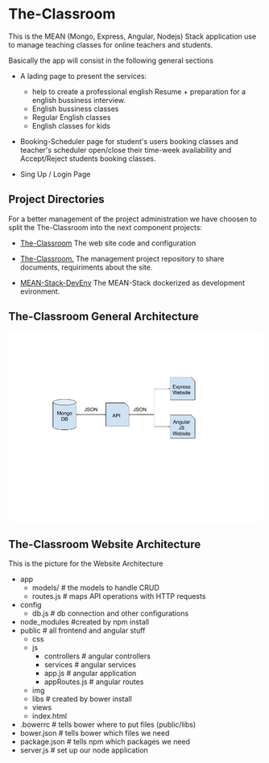 # The-Classroom

This is the MEAN (Mongo, Express, Angular, Nodejs) Stack application use to manage teaching classes for online teachers and students.

Basically the app will consist in the following general sections

* A lading page to present the services:

  * help to create a professional english Resume + preparation for a english bussiness interview.
  * English bussiness classes
  * Regular English classes  
  * English classes for kids


* Booking-Scheduler page for student's users booking classes and teacher's scheduler open/close their time-week availability and Accept/Reject students booking classes.

* Sing Up / Login Page

## Project Directories
For a better management of the project administration we have choosen to split the The-Classroom into the next component projects:

* [The-Classroom](https://github.com/micosoft/The-Classroom) The web site code and configuration

* [The-Classroom.](https://github.com/micosoft/The-Class-Draft) The management project repository to share documents, requiriments about the site.

* [MEAN-Stack-DevEnv](https://github.com/micosoft/MEAN-Stack-DevEnv) The MEAN-Stack dockerized as development evironment.

## The-Classroom General Architecture
![alt general-arch](https://raw.githubusercontent.com/micosoft/The-Classroom/master/public/img/The-Classroom%20General%20Architecture.png)
## The-Classroom Website Architecture
This is the picture for the Website Architecture

* app
  * models/     # the models to handle CRUD
  * routes.js   # maps API operations with HTTP requests
* config
  * db.js       # db connection and other configurations
* node_modules  #created by npm install
* public # all frontend and angular stuff
  * css
  * js
    * controllers # angular controllers
    * services #  angular services
    * app.js # angular application
    * appRoutes.js # angular routes
  * img
  * libs # created by bower install
  * views
  * index.html
* .bowerrc # tells bower where to put files (public/libs)
* bower.json # tells bower which files we need
* package.json # tells npm which packages we need
* server.js # set up our node application
